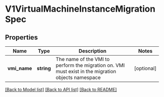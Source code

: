 # V1VirtualMachineInstanceMigrationSpec

## Properties
Name | Type | Description | Notes
------------ | ------------- | ------------- | -------------
**vmi_name** | **string** | The name of the VMI to perform the migration on. VMI must exist in the migration objects namespace | [optional] 

[[Back to Model list]](../README.md#documentation-for-models) [[Back to API list]](../README.md#documentation-for-api-endpoints) [[Back to README]](../README.md)


